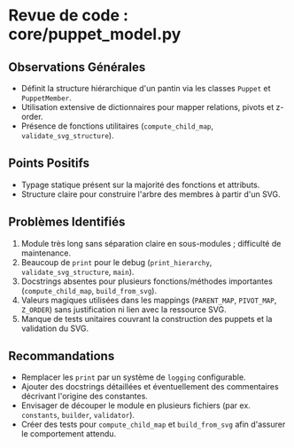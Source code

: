# Revue de code : core/puppet_model.py

## Observations Générales
- Définit la structure hiérarchique d'un pantin via les classes `Puppet` et `PuppetMember`.
- Utilisation extensive de dictionnaires pour mapper relations, pivots et z-order.
- Présence de fonctions utilitaires (`compute_child_map`, `validate_svg_structure`).

## Points Positifs
- Typage statique présent sur la majorité des fonctions et attributs.
- Structure claire pour construire l'arbre des membres à partir d'un SVG.

## Problèmes Identifiés
1. Module très long sans séparation claire en sous-modules ; difficulté de maintenance.
2. Beaucoup de `print` pour le debug (`print_hierarchy`, `validate_svg_structure`, `main`).
3. Docstrings absentes pour plusieurs fonctions/méthodes importantes (`compute_child_map`, `build_from_svg`).
4. Valeurs magiques utilisées dans les mappings (`PARENT_MAP`, `PIVOT_MAP`, `Z_ORDER`) sans justification ni lien avec la ressource SVG.
5. Manque de tests unitaires couvrant la construction des puppets et la validation du SVG.

## Recommandations
- Remplacer les `print` par un système de `logging` configurable.
- Ajouter des docstrings détaillées et éventuellement des commentaires décrivant l'origine des constantes.
- Envisager de découper le module en plusieurs fichiers (par ex. `constants`, `builder`, `validator`).
- Créer des tests pour `compute_child_map` et `build_from_svg` afin d'assurer le comportement attendu.
